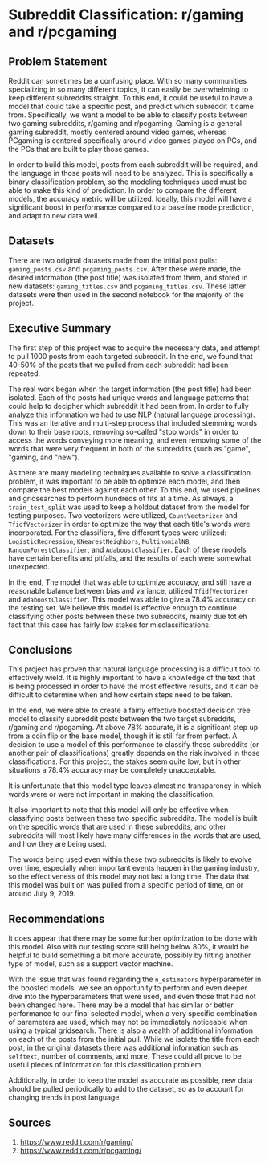 # Subreddit Classification: r/gaming and r/pcgaming

## Problem Statement
Reddit can sometimes be a confusing place. With so many communities specializing in so many different topics, it can easily be overwhelming to keep different subreddits straight. To this end, it could be useful to have a model that could take a specific post, and predict which subreddit it came from. Specifically, we want a model to be able to classify posts between two gaming subreddits, r/gaming and r/pcgaming. Gaming is a general gaming subreddit, mostly centered around video games, whereas PCgaming is centered specifically around video games played on PCs, and the PCs that are built to play those games. 

In order to build this model, posts from each subreddit will be required, and the language in those posts will need to be analyzed. This is specifically a binary classification problem, so the modeling techniques used must be able to make this kind of prediction. In order to compare the different models, the accuracy metric will be utilized. Ideally, this model will have a significant boost in performance compared to a baseline mode prediction, and adapt to new data well.

## Datasets
There are two original datasets made from the initial post pulls: `gaming_posts.csv` and `pcgaming_posts.csv`. 
After these were made, the desired information (the post title) was isolated from them, and stored in new datasets: `gaming_titles.csv` and `pcgaming_titles.csv`. These latter datasets were then used in the second notebook for the majority of the project.

## Executive Summary
The first step of this project was to acquire the necessary data, and attempt to pull 1000 posts from each targeted subreddit. In the end, we found that 40-50% of the posts that we pulled from each subreddit had been repeated.

The real work began when the target information (the post title) had been isolated. Each of the posts had unique words and language patterns that could help to decipher which subreddit it had been from. In order to fully analyze this information we had to use NLP (natural language processing). This was an iterative and multi-step process that included stemming words down to their base roots, removing so-called "stop words" in order to access the words conveying more meaning, and even removing some of the words that were very frequent in both of the subreddits (such as "game", "gaming, and "new"). 

As there are many modeling techniques available to solve a classification problem, it was important to be able to optimize each model, and then compare the best models against each other. To this end, we used pipelines and gridsearches to perform hundreds of fits at a time. As always, a `train_test_split` was used to keep a holdout dataset from the model for testing purposes. Two vectorizers were utilized, `CountVectorizer` and `TfidfVectorizer` in order to optimize the way that each title's words were incorporated. For the classifiers, five different types were utilized: `LogisticRegression`, `KNearestNeighbors`, `MultinomialNB`, `RandomForestClassifier`, and `AdaboostClassifier`. Each of these models have certain benefits and pitfalls, and the results of each were somewhat unexpected. 

In the end, The model that was able to optimize accuracy, and still have a reasonable balance between bias and variance, utilized `TfidfVectorizer` and `AdaboostClassifier`. This model was able to give a 78.4% accuracy on the testing set. We believe this model is effective enough to continue classifying other posts between these two subreddits, mainly due tot eh fact that this case has fairly low stakes for misclassifications.


## Conclusions
This project has proven that natural language processing is a difficult tool to effectively wield. It is highly important to have a knowledge of the text that is being processed in order to have the most effective results, and it can be difficult to determine when and how certain steps need to be taken.

In the end, we were able to create a fairly effective boosted decision tree model to classify subreddit posts between the two target subreddits, r/gaming and r/pcgaming. At above 78% accurate, it is a significant step up from a coin flip or the base model, though it is still far from perfect. A decision to use a model of this performance to classify these subreddits (or another pair of classifications) greatly depends on the risk involved in those classifications. For this project, the stakes seem quite low, but in other situations a 78.4% accuracy may be completely unacceptable.

It is unfortunate that this model type leaves almost no transparency in which words were or were not important in making the classification. 

It also important to note that this model will only be effective when classifying posts between these two specific subreddits. The model is built on the specific words that are used in these subreddits, and other subreddits will most likely have many differences in the words that are used, and how they are being used.

The words being used even within these two subreddits is likely to evolve over time, especially when important events happen in the gaming industry, so the effectiveness of this model may not last a long time. The data that this model was built on was pulled from a specific period of time, on or around July 9, 2019.

## Recommendations
It does appear that there may be some further optimization to be done with this model. Also with our testing score still being below 80%, it would be helpful to build something a bit more accurate, possibly by fitting another type of model, such as a support vector machine. 

With the issue that was found regarding the `n_estimators` hyperparameter in the boosted models, we see an opportunity to perform and even deeper dive into the hyperparameters that were used, and even those that had not been changed here. There may be a model that has similar or better performance to our final selected model, when a very specific combination of parameters are used, which may not be immediately noticeable when using a typical gridsearch. There is also a wealth of additional information on each of the posts from the initial pull. While we isolate the title from each post, in the original datasets there was additional information such as `selftext`, number of comments, and more. These could all prove to be useful pieces of information for this classification problem.

Additionally, in order to keep the model as accurate as possible, new data should be pulled periodically to add to the dataset, so as to account for changing trends in post language.

## Sources

1. https://www.reddit.com/r/gaming/
2. https://www.reddit.com/r/pcgaming/